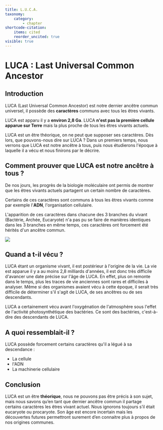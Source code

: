 ```yaml
---
title: L.U.C.A.
taxonomy:
    category:
        - chapter
shortcode-citation:
    items: cited
    reorder_uncited: true
visible: true
---
```


# LUCA : Last Universal Common Ancestor 

## Introduction

LUCA (Last Universal Common Ancestor) est notre dernier ancêtre commun universel, il possède des **caractères** communs avec tous les êtres vivants.

LUCA est apparu il y a **environ 2,8 Ga**. LUCA **n'est pas la première cellule apparue sur Terre** mais la plus proche de tous les êtres vivants actuels.

LUCA est un être théorique, on ne peut que supposer ses caractères. Dès lors, que pouvons-nous dire sur LUCA ?
Dans un premiers temps, nous verrons que LUCA est notre ancêtre à tous, puis nous étudierons l'époque à laquelle il a vécu et nous finirons par le décrire.

## Comment prouver que LUCA est notre ancêtre à tous ?

De nos jours, les progrès de la biologie moléculaire ont permis de montrer que les êtres vivants actuels partagent un certain nombre de caractères.

Certains de ces caractères sont communs à tous les êtres vivants comme par exemple l'**ADN**, l'organisation cellulaire.

L'apparition de ces caractères dans chacune des 3 branches du vivant (Bactérie, Archée, Eucaryote) n'a pas pu se faire de manières identiques dans les 3 branches en même temps, ces caractères ont forcement été hérités d'un ancêtre commun.

![](https://svtconnectees.files.wordpress.com/2018/01/image1.jpg?w=1075)

## Quand a t-il vécu ? 

LUCA étant un organisme vivant, il est postérieur à l'origine de la vie. La vie est apparue il y a au moins 2,8 milliards d'années, il est donc très difficile d'avancer une date précise sur l'âge de LUCA.
En effet, plus on remonte dans le temps, plus les traces de vie anciennes sont rares et difficiles à analyser.
Même si des organismes avaient vécu à cette époque, il serait très difficile de déterminer s'il s'agit de LUCA, de ses ancêtres ou de ses descendants.
          
LUCA a certainement vécu avant l'oxygénation de l'atmosphère sous l'effet de l'activité photosynthétique des bactéries. Ce sont des bactéries, c'est-à-dire des descendants de LUCA.

## A quoi ressemblait-il ? 

LUCA possède forcement certains caractères qu'il a légué à sa descendance :

* La cellule
* l'ADN
* La machinerie cellulaire

## Conclusion 

LUCA est un être **théorique**, nous ne pouvons pas être précis à son sujet, mais nous savons qu’en tant que dernier ancêtre commun il partage certains caractères les êtres vivant actuel. Nous ignorons toujours s’il était eucaryote ou procaryote.
Son âge est encore incertain mais les découvertes futures permettront surement d’en connaitre plus à propos de nos origines communes.

